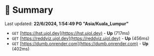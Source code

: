 # 📖 Summary
Last updated: **22/6/2024, 1:54:49 PG "Asia/Kuala_Lumpur"**

- `GET` [https://hst.ujol.dev](https://hst.ujol.dev) - **Up** (717ms)
- `GET` [https://reddviz.ujol.dev](https://reddviz.ujol.dev) - **Up** (456ms)
- `GET` [https://dumb.onrender.com](https://dumb.onrender.com) - **Up** (402ms)
